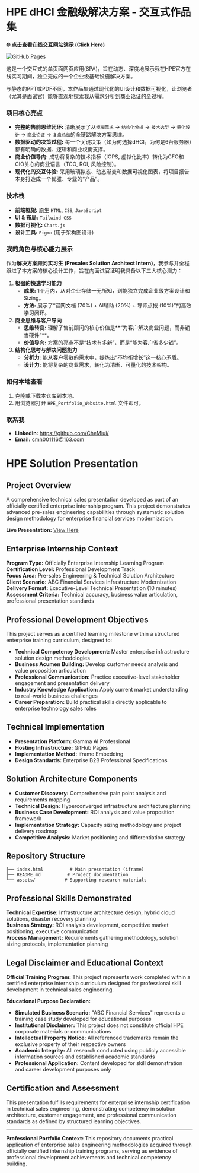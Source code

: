 # HPE dHCI 金融级解决方案 - 交互式作品集

[**🌐 点击查看在线交互网站演示 (Click Here)**](https://chemiui.github.io/dHCI-Financial-Solution-Project/)

[![GitHub Pages](https://img.shields.io/badge/GitHub-Pages-blue?logo=github)](https://xn--6qqv7i14ofosyrb.github.io/仓库名/)

这是一个交互式的单页面网页应用(SPA)，旨在动态、深度地展示我在HPE官方在线实习期间，独立完成的一个企业级基础设施解决方案。

与静态的PPT或PDF不同，本作品集通过现代化的UI设计和数据可视化，让浏览者（尤其是面试官）能够直观地探索我从需求分析到商业论证的全过程。

### 项目核心亮点

- **完整的售前思维闭环:** 清晰展示了从`模糊需求` → `结构化分析` → `技术选型` → `量化设计` → `商业论证` → `复盘总结`的全链路解决方案思维。
- **数据驱动的决策过程:** 每一个关键决策（如为何选择dHCI，为何是6台服务器）都有明确的数据、逻辑和商业权衡支撑。
- **商业价值导向:** 成功将复杂的技术指标（IOPS, 虚拟化比率）转化为CFO和CIO关心的商业语言（TCO, ROI, 风险控制）。
- **现代化的交互体验:** 采用玻璃拟态、动态渐变和数据可视化图表，将项目报告本身打造成一个优雅、专业的“产品”。

### 技术栈

- **前端框架:** 原生 `HTML`, `CSS`, `JavaScript`
- **UI & 布局:** `Tailwind CSS`
- **数据可视化:** `Chart.js`
- **设计工具:** `Figma` (用于架构图设计)

### 我的角色与核心能力展示

作为**解决方案顾问实习生 (Presales Solution Architect Intern)**，我参与并全程跟进了本方案的核心设计工作，旨在向面试官证明我具备以下三大核心潜力：

1. **极强的快速学习能力**
   - **成果:** 1个月内，从对企业存储一无所知，到能独立完成企业级方案设计和Sizing。
   - **方法:** 展示了“官网文档 (70%) + AI辅助 (20%) + 导师点拨 (10%)”的高效学习闭环。
2. **商业思维与客户导向**
   - **思维转变:** 理解了售前顾问的核心价值是**“为客户解决商业问题，而非销售硬件”**。
   - **价值导向:** 方案的亮点不是“技术有多新”，而是“能为客户省多少钱”。
3. **结构化思考与解决问题能力**
   - **分析力:** 能从客户零散的需求中，提炼出“不均衡增长”这一核心矛盾。
   - **设计力:** 能将复杂的商业需求，转化为清晰、可量化的技术架构。

### 如何本地查看

1. 克隆或下载本仓库到本地。
2. 用浏览器打开 `HPE_Portfolio_Website.html` 文件即可。

### 联系我

- **LinkedIn:** https://github.com/CheMiui/
- **Email:** cmh001116@163.com





# HPE Solution Presentation

## Project Overview

A comprehensive technical sales presentation developed as part of an officially certified enterprise internship program. This project demonstrates advanced pre-sales engineering capabilities through systematic solution design methodology for enterprise financial services modernization.

**Live Presentation:** [View Here](https://chemiui.github.io/solution-presentation/)

## Enterprise Internship Context

**Program Type:** Officially Enterprise Internship Learning Program
**Certification Level:** Professional Development Track  
**Focus Area:** Pre-sales Engineering & Technical Solution Architecture  
**Client Scenario:** ABC Financial Services Infrastructure Modernization  
**Delivery Format:** Executive-Level Technical Presentation (10 minutes)  
**Assessment Criteria:** Technical accuracy, business value articulation, professional presentation standards

## Professional Development Objectives

This project serves as a certified learning milestone within a structured enterprise training curriculum, designed to:

- **Technical Competency Development:** Master enterprise infrastructure solution design methodologies
- **Business Acumen Building:** Develop customer needs analysis and value proposition articulation
- **Professional Communication:** Practice executive-level stakeholder engagement and presentation delivery
- **Industry Knowledge Application:** Apply current market understanding to real-world business challenges
- **Career Preparation:** Build practical skills directly applicable to enterprise technology sales roles

## Technical Implementation

- **Presentation Platform:** Gamma AI Professional
- **Hosting Infrastructure:** GitHub Pages
- **Implementation Method:** iframe Embedding
- **Design Standards:** Enterprise B2B Professional Specifications

## Solution Architecture Components

- **Customer Discovery:** Comprehensive pain point analysis and requirements mapping
- **Technical Design:** Hyperconverged infrastructure architecture planning
- **Business Case Development:** ROI analysis and value proposition framework
- **Implementation Strategy:** Capacity sizing methodology and project delivery roadmap
- **Competitive Analysis:** Market positioning and differentiation strategy

## Repository Structure

```
├── index.html          # Main presentation (iframe)
├── README.md          # Project documentation
└── assets/           # Supporting research materials
```

## Professional Skills Demonstrated

**Technical Expertise:** Infrastructure architecture design, hybrid cloud solutions, disaster recovery planning  
**Business Strategy:** ROI analysis development, competitive market positioning, executive communication  
**Process Management:** Requirements gathering methodology, solution sizing protocols, implementation planning

## Legal Disclaimer and Educational Context

**Official Training Program:** This project represents work completed within a certified enterprise internship curriculum designed for professional skill development in technical sales engineering.

**Educational Purpose Declaration:**

- **Simulated Business Scenario:** "ABC Financial Services" represents a training case study developed for educational purposes
- **Institutional Disclaimer:** This project does not constitute official HPE corporate materials or communications
- **Intellectual Property Notice:** All referenced trademarks remain the exclusive property of their respective owners
- **Academic Integrity:** All research conducted using publicly accessible information sources and established academic standards
- **Professional Application:** Content developed for skill demonstration and career development purposes only

## Certification and Assessment

This presentation fulfills requirements for enterprise internship certification in technical sales engineering, demonstrating competency in solution architecture, customer engagement, and professional communication standards as defined by structured learning objectives.

---

**Professional Portfolio Context:** This repository documents practical application of enterprise sales engineering methodologies acquired through officially certified internship training programs, serving as evidence of professional development achievements and technical competency building.
